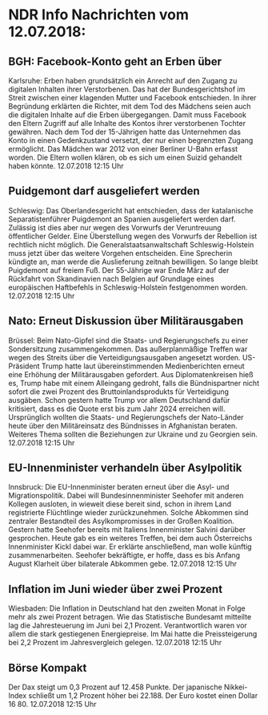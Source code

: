 # NDR Info Nachrichten vom 12.07.2018:


## BGH: Facebook-Konto geht an Erben über
Karlsruhe: Erben haben grundsätzlich ein Anrecht auf den Zugang zu digitalen Inhalten ihrer Verstorbenen. Das hat der Bundesgerichtshof im Streit zwischen einer klagenden Mutter und Facebook entschieden. In ihrer Begründung erklärten die Richter, mit dem Tod des Mädchens seien auch die digitalen Inhalte auf die Erben übergegangen. Damit muss Facebook den Eltern Zugriff auf alle Inhalte des Kontos ihrer verstorbenen Tochter gewähren. Nach dem Tod der 15-Jährigen hatte das Unternehmen das Konto in einen Gedenkzustand versetzt, der nur einen begrenzten Zugang ermöglicht. Das Mädchen war 2012 von einer Berliner U-Bahn erfasst worden. Die Eltern wollen klären, ob es sich um einen Suizid gehandelt haben könnte. 12.07.2018 12:15 Uhr 

## Puidgemont darf ausgeliefert werden
Schleswig:	Das Oberlandesgericht hat entschieden, dass der katalanische Separatistenführer Puigdemont an Spanien ausgeliefert werden darf. Zulässig ist dies aber nur wegen des Vorwurfs der Veruntreuung öffentlicher Gelder. Eine Überstellung wegen des Vorwurfs der Rebellion ist rechtlich nicht
möglich. Die Generalstaatsanwaltschaft Schleswig-Holstein muss jetzt über das weitere Vorgehen entscheiden. Eine Sprecherin kündigte an, man werde die Auslieferung zeitnah bewilligen. So lange bleibt Puigdemont auf freiem Fuß. Der 55-Jährige war Ende März auf der Rückfahrt von Skandinavien nach Belgien auf Grundlage eines europäischen Haftbefehls in Schleswig-Holstein festgenommen worden. 12.07.2018 12:15 Uhr 

## Nato: Erneut Diskussion über Militärausgaben
Brüssel: Beim Nato-Gipfel sind die Staats- und Regierungschefs zu einer Sondersitzung zusammengekommen. Das außerplanmäßige Treffen war wegen des Streits über die Verteidigungsausgaben angesetzt worden. US-Präsident Trump hatte laut übereinstimmenden Medienberichten erneut eine Erhöhung der Militärausgaben gefordert. Aus Diplomatenkreisen hieß es, Trump habe mit einem Alleingang gedroht, falls die Bündnispartner nicht sofort die zwei Prozent des Bruttoinlandsprodukts für Verteidigung ausgäben. Schon gestern hatte Trump vor allem Deutschland dafür kritisiert, dass es die Quote erst bis zum Jahr 2024 erreichen will. Ursprünglich wollten die Staats- und Regierungschefs der Nato-Länder heute über den Militäreinsatz des Bündnisses in Afghanistan beraten. Weiteres Thema sollten die Beziehungen zur Ukraine und zu Georgien sein. 12.07.2018 12:15 Uhr 

## EU-Innenminister verhandeln über Asylpolitik
Innsbruck: Die EU-Innenminister beraten erneut über die Asyl- und Migrationspolitik. Dabei will Bundesinnenminister Seehofer mit anderen Kollegen ausloten, in wieweit diese bereit sind, schon in ihrem Land registrierte Flüchtlinge wieder zurückzunehmen. Solche Abkommen sind zentraler Bestandteil des Asylkompromisses in der Großen Koalition. Gestern hatte Seehofer bereits mit Italiens Innenminister Salvini darüber gesprochen. Heute gab es ein weiteres Treffen, bei dem auch Österreichs Innenminister Kickl dabei war. Er erklärte anschließend, man wolle künftig zusammenarbeiten. Seehofer bekräftigte, er hoffe, dass es bis Anfang August Klarheit über bilaterale Abkommen gebe. 12.07.2018 12:15 Uhr 

## Inflation im Juni wieder über zwei Prozent
Wiesbaden: Die Inflation in Deutschland hat den zweiten Monat in Folge mehr als zwei Prozent betragen. Wie das Statistische Bundesamt mitteilte lag die Jahresteuerung im Juni bei 2,1 Prozent. Verantwortlich waren vor allem die stark gestiegenen Energiepreise. Im Mai hatte die Preissteigerung bei 2,2 Prozent im Jahresvergleich gelegen. 12.07.2018 12:15 Uhr 

## Börse Kompakt
Der Dax steigt um 0,3 Prozent auf 12.458 Punkte. Der japanische Nikkei-Index schließt um 1,2 Prozent höher bei 22.188. Der Euro kostet einen Dollar 16 80. 12.07.2018 12:15 Uhr 

